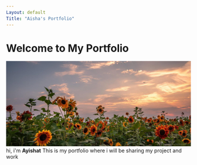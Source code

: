 ```yaml
---
Layout: default
Title: "Aisha's Portfolio"
---
```

# Welcome to My Portfolio
![My Profile Picture](sunflower.jpg)
hi, i'm **Ayishat**
This is my portfolio where i will be sharing my project and work
